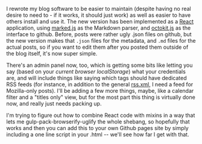 I rewrote my blog software to be easier to maintain (despite having no real desire to need to - if it works, it should just work) as well as easier to have others install and use it. The new version has been implemented as a [React](http://facebook.github.io/react) application, using [marked.js](https://www.npmjs.com/package/marked) as the Markdown parser, and [octokit.js](https://www.npmjs.com/package/octokit) as the interface to github. Before, posts were rather ugly .json files on github, but the new version makes that `.json` files for the metadata, and `.md` files for the actual posts, so if you want to edit them after you posted them outside of the blog itself, it's now super simple.

There's an admin panel now, too, which is getting some bits like letting you say (based on your *current browser localStorage*) what your credentials are, and will include things like saying which tags should have dedicated RSS feeds (for instance, in addition to the general [rss.xml](gh-weblog/rss.xml), I need a feed for Mozilla-only posts). I'll be adding a few more things, maybe, like a calendar filter and a "titles only" view, but for the most part this thing is virtually done now, and really just needs packing up.

I'm trying to figure out how to combine React code with mixins in a way that lets me gulp-pack-browserify-uglify the whole shebang, so hopefully that works and then you can add this to your own Github pages site by simply including a one line script in your .html -- we'll see how far I get with that.